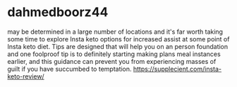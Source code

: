 # dahmedboorz44
may be determined in a large number of locations and it's far worth taking some time to explore Insta keto options for increased assist at some point of Insta keto diet. Tips are designed that will help you on an person foundation and one foolproof tip is to definitely starting making plans meal instances earlier, and this guidance can prevent you from experiencing masses of guilt if you have succumbed to temptation.  https://supplecient.com/insta-keto-review/

